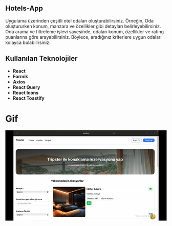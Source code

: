 ## Hotels-App

Uygulama üzerinden çeşitli otel odaları oluşturabilirsiniz. Örneğin,  Oda oluştururken konum, manzara ve özellikler gibi detayları belirleyebilirsiniz.
Oda arama ve filtreleme işlevi sayesinde, odaları konum, özellikler ve rating puanlarına göre arayabilirsiniz. Böylece, aradığınız kriterlere uygun odaları kolayca bulabilirsiniz.

## Kullanılan Teknolojiler

- **React**
- **Formik**
- **Axios**
- **React Query**
- **React Icons**
- **React Toastify**

# Gif

![](./public/Zight%20Recording%202024-09-13%20at%2009.11.29%20PM.gif)



